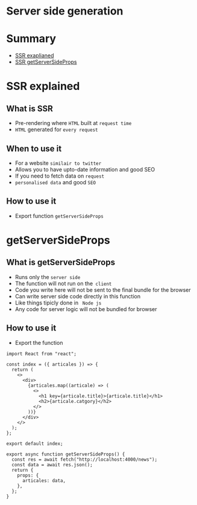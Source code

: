 # Server side generation


 # Summary
 - [SSR exaplianed](#SSR-explained)
 - [SSR getServerSideProps](#getServerSideProps)
 

# SSR explained

  ## What is SSR
  - Pre-rendering where ```HTML``` built at ```request time```
  - ```HTML``` generated for ```every request```
  
  ## When to use it 
  - For a website ```similair to twitter```
  - Allows you to have upto-date information and good SEO
  - If you need to fetch data on ```request```
  - ```personalised data``` and good ```SEO``` 
  
  ## How to use it 
  - Export function ```getServerSideProps```

# getServerSideProps

 ## What is getServerSideProps
 - Runs only the ```server side```
 - The function will not run on the``` client```
 - Code you write here will not be sent to the final bundle for the browser
 - Can write server side code directly in this function
 - Like things tipicly done in ``` Node js```
 - Any code for server logic will not be bundled for browser
 
 
 ## How to use it 
 - Export the function 
```
import React from "react";

const index = ({ articales }) => {
  return (
    <>
      <div>
        {articales.map((articale) => (
          <>
            <h1 key={articale.title}>{articale.title}</h1>
            <h2>{articale.catgory}</h2>
          </>
        ))}
      </div>
    </>
  );
};

export default index;

export async function getServerSideProps() {
  const res = await fetch("http://localhost:4000/news");
  const data = await res.json();
  return {
    props: {
      articales: data,
    },
  };
}

```
